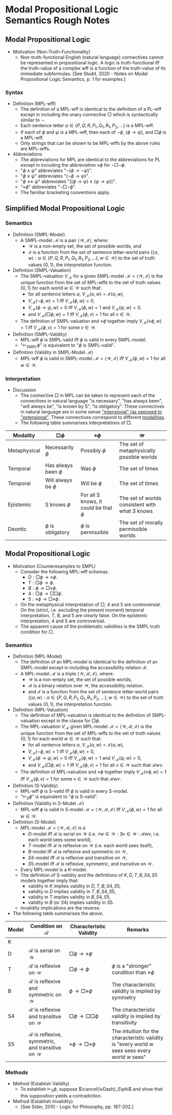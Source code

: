 # Modal Propositional Logic Semantics Rough Notes

## Modal Propositional Logic
- Motivation (Non-Truth-Functionality)
	- Non-truth-functional English (natural language) connectives cannot be represented in propositional logic. A logic is truth-functional iff the truth-value of a complex wff is a function of the truth-value of its immediate subformulas. \[See Studd, 2020 - Notes on Modal Propositional Logic Semantics, p. 1 for examples.\]

### Syntax
- Definition (MPL-wff)
	- The definition of a MPL-wff is identical to the definition of a PL-wff except in including the unary connective $\Box$ which is syntactically similar to $\lnot$.
	- Each sentence letter $\alpha\in\{P,Q,R,P_1,Q_1,R_1,P_2,\ldots\}$ is a MPL-wff.
	- If each of $\phi$ and $\psi$ is a MPL-wff, then each of $\lnot\phi$, $(\phi\rightarrow\psi)$, and $\Box\phi$ is a MPL-wff.
	- Only strings that can be shown to be MPL-wffs by the above rules are MPL-wffs.
- Abbreviations
	- The abbreviations for MPL are identical to the abbreviations for PL except in including the abbreviation $\diamond\phi$ for $\lnot\Box\lnot\phi$.
	- "$\phi\land\psi$" abbreviates "$\lnot(\phi\rightarrow\lnot\psi)$".
	- "$\phi\lor\psi$" abbreviates "$(\lnot\phi\rightarrow\psi)$".
	- "$\phi\leftrightarrow\psi$" abbreviates "$((\phi\rightarrow\psi)\land(\psi\rightarrow\psi))$".
	- "$\diamond\phi$" abbreviates "$\lnot\Box\lnot\phi$".
	- The familiar bracketing conventions apply.

## Simplified Modal Propositional Logic

### Semantics
- Definition (SMPL-Model)
	- A SMPL-model $\mathcal{M}$ is a pair $\langle\mathcal{W},\mathcal{I}\rangle$, where:
		- $\mathcal{W}$ is a non-empty set, the set of possible worlds, and
		- $\mathcal{I}$ is a function from the set of sentence letter-world pairs $\{\langle\alpha,w\rangle:\alpha\in\{P,Q,R,P_1,Q_1,R_1,P_2,\ldots\},w\in\mathcal{W}\}$ to the set of truth values $\{0,1\}$, the interpretation function.
- Definition (SMPL-Valuation)
	- The SMPL-valuation $V_{\mathcal{M}}$ for a given SMPL-model $\mathcal{M}=\langle\mathcal{W},\mathcal{I}\rangle$ is the unique function from the set of MPL-wffs to the set of truth values $\{0,1\}$ for each world $w\in\mathcal{W}$ such that:
		- for all sentence letters $\alpha$, $V_{\mathcal{M}}(\alpha,w)=\mathcal{I}(\alpha,w)$,
		- $V_{\mathcal{M}}(\lnot\phi,w)=1\text{ iff }V_{\mathcal{M}}(\phi,w)=0$,
		- $V_{\mathcal{M}}(\phi\rightarrow\psi,w)=0\text{ iff }V_{\mathcal{M}}(\phi,w)=1\text{ and }V_{\mathcal{M}}(\psi,w)=0$.
		- and $V_{\mathcal{M}}(\Box\phi,w)=1\text{ iff }V_{\mathcal{M}}(\phi,v)=1\text{ for all }v\in\mathcal{W}$.
	- The definition of SMPL-valuation and $\diamond\phi$ together imply $V_{\mathcal{M}}(\diamond\phi,w)=1\text{ iff }V_{\mathcal{M}}(\phi,v)=1\text{ for some }v\in\mathcal{W}$.
- Definition (SMPL-Validity)
	- MPL-wff $\phi$ is SMPL-valid iff $\phi$ is valid in every SMPL-model.
	- "$\vDash_{SMPL}\phi$" is equivalent to "$\phi$ is SMPL-valid".
- Definition (Validity in SMPL-Model $\mathcal{M}$)
	- MPL-wff $\phi$ is valid in SMPL-model $\mathcal{M}=\langle\mathcal{W},\mathcal{I}\rangle$ iff $V_{\mathcal{M}}(\phi,w)=1$ for all $w\in\mathcal{W}$.

### Interpretation
- Discussion
	- The connective $\Box$ in MPL can be taken to represent each of the connectives in natural language "is necessary", "has always been", "will always be", "is known by S", "is obligatory". These connectives in natural language are in some sense ["intensional" (as opposed to "extensional"](https://en.wikipedia.org/wiki/Extensionality). These connectives correspond to different [modalities](https://dictionary.cambridge.org/us/dictionary/english/modal).
	- The following table summarises interpretations of $\Box$.

|Modality|$\Box\phi$|$\diamond\phi$|$\mathcal{W}$|
|---|---|---|---|
|Metaphysical|Necessarily $\phi$|Possibly $\phi$|The set of metaphysically possible worlds|
|Temporal|Has always been $\phi$|Was $\phi$|The set of times|
|Temporal|Will always be $\phi$|Will be $\phi$|The set of times|
|Epistemic|S knows $\phi$|For all S knows, it could be that $\phi$|The set of worlds consistent with what $S$ knows|
|Deontic|$\phi$ is obligatory|$\phi$ is permissible|The set of morally permissible worlds|

## Modal Propositional Logic
- Motivation (Counterexamples to SMPL)
	- Consider the following MPL-wff schemas.
		- $D:\Box\phi\rightarrow\diamond\phi$.
		- $T:\Box\phi\rightarrow\phi$.
		- $B:\phi\rightarrow\Box\diamond\phi$.
		- $4:\Box\phi\rightarrow\Box\Box\phi$.
		- $5:\diamond\phi\rightarrow\Box\diamond\phi$.
	- On the metaphysical interpretation of $\Box$, $4$ and $5$ are controversial. On the (strict, i.e. excluding the present moment) temporal interpretation, $T$, $B$, and $5$ are clearly false. On the epistemic interpretation, $4$ and $5$ are controversial.
	- The apparent cause of the problematic validities is the SMPL truth condition for $\Box$.

### Semantics
- Definition (MPL-Model)
	- The definition of an MPL-model is identical to the definition of an SMPL-model except in including the accessibility relation $\mathcal{R}$.
	- A MPL-model $\mathcal{M}$ is a triple $\langle\mathcal{W},\mathcal{R},\mathcal{I}\rangle$, where:
		- $\mathcal{W}$ is a non-empty set, the set of possible worlds,
		- $\mathcal{R}$ is a binary relation over $\mathcal{W}$, the accessibility relation.
		- and $\mathcal{I}$ is a function from the set of sentence letter-world pairs $\{\langle\alpha,w\rangle:\alpha\in\{P,Q,R,P_1,Q_1,R_1,P_2,\ldots\},w\in\mathcal{W}\}$ to the set of truth values $\{0,1\}$, the interpretation function.
- Definition (MPL-Valuation)
	- The definition of MPL-valuation is identical to the definition of SMPL-valuation except in the clause for $\Box\phi$.
	- The MPL-valuation $V_{\mathcal{M}}$ given MPL-model $\mathcal{M}=\langle\mathcal{W},\mathcal{R},\mathcal{I}\rangle$ is the unique function from the set of MPL-wffs to the set of truth values $\{0,1\}$ for each world $w\in\mathcal{W}$ such that:
		- for all sentence letters $\alpha$, $V_{\mathcal{M}}(\alpha,w)=\mathcal{I}(\alpha,w)$,
		- $V_{\mathcal{M}}(\lnot\phi,w)=1\text{ iff }V_{\mathcal{M}}(\phi,w)=0$,
		- $V_{\mathcal{M}}(\phi\rightarrow\psi,w)=0\text{ iff }V_{\mathcal{M}}(\phi,w)=1\text{ and }V_{\mathcal{M}}(\psi,w)=0$,
		- and $V_{\mathcal{M}}(\Box\phi,w)=1\text{ iff }V_{\mathcal{M}}(\phi,v)=1\text{ for all }v\in\mathcal{W}\text{ such that }\mathcal{R}wv$.
	- The definition of MPL-valuation and $\diamond\phi$ together imply $V_{\mathcal{M}}(\diamond\phi,w)=1\text{ iff }V_{\mathcal{M}}(\phi,v)=1\text{ for some }v\in\mathcal{W}\text{ such that }\mathcal{R}wv$.
- Definition (S-Validity)
	- MPL-wff $\phi$ is S-valid iff $\phi$ is valid in every S-model.
	- "$\vDash_{S}\phi$" is equivalent to "$\phi$ is S-valid".
- Definition (Validity in S-Model $\mathcal{M}$)
	- MPL-wff $\phi$ is valid in S-model $\mathcal{M}=\langle\mathcal{W},\mathcal{R},\mathcal{I}\rangle$ iff $V_{\mathcal{M}}(\phi,w)=1$ for all $w\in\mathcal{W}$.
- Definition (S-Model)
	- MPL-model $\mathcal{M}=\langle\mathcal{W},\mathcal{R},\mathcal{I}\rangle$ is a
		- $D$-model iff $\mathcal{R}$ is serial on $\mathcal{W}$ (i.e. $\forall w\in\mathcal{W}:\exists v\in\mathcal{W}:\mathcal{R}wv$, i.e. each world sees some world),
		- $T$-model iff $\mathcal{R}$ is reflexive on $\mathcal{W}$ (i.e. each world sees itself),
		- $B$-model iff $\mathcal{R}$ is reflexive and symmetric on $\mathcal{W}$,
		- $S4$-model iff $\mathcal{R}$ is reflexive and transitive on $\mathcal{W}$,
		- $S5$-model iff $\mathcal{R}$ is reflexive, symmetric, and transitive on $\mathcal{W}$.
	- Every MPL-model is a $K$-model.
	- The definition of S-validity and the definitions of $K,D,T,B,S4,S5$ models together imply that:
		- validity in $K$ implies validity in $D,T,B,S4,S5$,
		- validity in $D$ implies validity in $T,B,S4,S5$,
		- validity in $T$ implies validity in $B,S4,S5$,
		- validity in $B$ (or $S4$) implies validity in $S5$.
	- Invalidity implications are the reverse.
- The following table summarises the above.

|Model|Condition on $\mathcal{R}$|Characteristic Validity|Remarks|
|---|---|---|---|
|K||||
|D|$\mathcal{R}$ is serial on $\mathcal{W}$|$\Box\phi\rightarrow\diamond\phi$||
|T|$\mathcal{R}$ is reflexive on $\mathcal{W}$|$\Box\phi\rightarrow\phi$|$\phi$ is a "stronger" condition than $\diamond\phi$|
|B|$\mathcal{R}$ is reflexive and symmetric on $\mathcal{W}$|$\phi\rightarrow\Box\diamond\phi$|The characteristic validity is implied by symmetry|
|S4|$\mathcal{R}$ is reflexive and transitive on $\mathcal{W}$|$\Box\phi\rightarrow\Box\Box\phi$|The characteristic validity is implied by transitivity|
|S5|$\mathcal{R}$ is reflexive, symmetric, and transitive on $\mathcal{W}$|$\diamond\phi\rightarrow\Box\diamond\phi$|The intuition for the characteristic validity is "every world w sees sees every world w sees"|

### Methods
- Method (Establish Validity)
	- To establish $\vDash_S\phi$, suppose $\cancel{\vDash}_S\phi$ and show that this supposition yields a contradiction.
- Method (Establish Invalidity)
	- \[See Sider, 2010 - Logic for Philosophy, pp. 187-202.\]